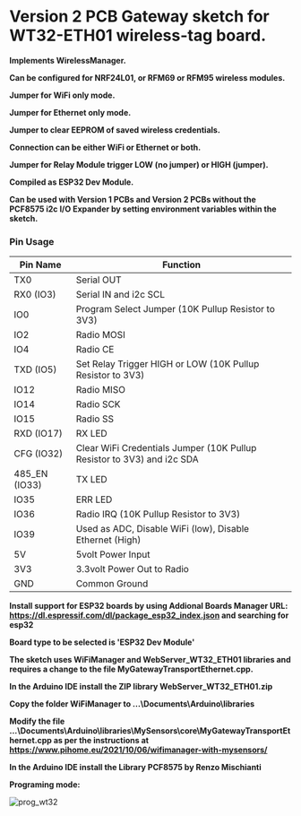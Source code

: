 # Version 2 PCB Gateway sketch for WT32-ETH01 wireless-tag board.

**Implements WirelessManager.**

**Can be configured for NRF24L01, or RFM69 or RFM95 wireless modules.**

**Jumper for WiFi only mode.**

**Jumper for Ethernet only mode.**

**Jumper to clear EEPROM of saved wireless credentials.**

**Connection can be either WiFi or Ethernet or both.**

**Jumper for Relay Module trigger LOW (no jumper) or HIGH (jumper).**

**Compiled as ESP32 Dev Module.**

**Can be used with Version 1 PCBs and Version 2 PCBs without the PCF8575 i2c I/O Expander by setting environment variables within the sketch.**

### Pin Usage

| Pin Name      | Function                                                     |
| ------------- | ------------------------------------------------------------ |
| TX0           | Serial OUT                                                   |
| RX0 (IO3)     | Serial IN and i2c SCL                                        |
| IO0           | Program Select Jumper (10K Pullup Resistor to 3V3)           |
| IO2           | Radio MOSI                                                   |
| IO4           | Radio CE                                                     |
| TXD (IO5)     | Set Relay Trigger HIGH or LOW (10K Pullup Resistor to 3V3)   |
| IO12          | Radio MISO                                                   |
| IO14          | Radio SCK                                                    |
| IO15          | Radio SS                                                     |
| RXD (IO17)    | RX LED                                                       |
| CFG (IO32)    | Clear WiFi Credentials Jumper (10K Pullup Resistor to 3V3) and i2c SDA |
| 485_EN (IO33) | TX LED                                                       |
| IO35          | ERR LED                                                      |
| IO36          | Radio IRQ (10K Pullup Resistor to 3V3)                       |
| IO39          | Used as ADC, Disable WiFi (low), Disable Ethernet (High)     |
| 5V            | 5volt Power Input                                            |
| 3V3           | 3.3volt Power Out to Radio                                   |
| GND           | Common Ground                                                |

**Install support for ESP32 boards by using Addional Boards Manager URL: https://dl.espressif.com/dl/package_esp32_index.json and searching for esp32**

**Board type to be selected is 'ESP32 Dev Module'**

**The sketch uses WiFiManager and WebServer_WT32_ETH01 libraries and requires a change to the file MyGatewayTransportEthernet.cpp.**

**In the Arduino IDE install the ZIP library WebServer_WT32_ETH01.zip**

**Copy the folder WiFiManager to ...\Documents\Arduino\libraries**

**Modify the file ...\Documents\Arduino\libraries\MySensors\core\MyGatewayTransportEthernet.cpp as per the instructions at https://www.pihome.eu/2021/10/06/wifimanager-with-mysensors/**

**In the Arduino IDE install the Library PCF8575 by Renzo Mischianti**

**Programing mode:**

![prog_wt32](https://user-images.githubusercontent.com/46624596/165151005-1c7dc885-25be-42cb-b770-7853ee7b7912.JPG)

